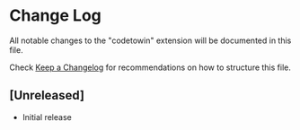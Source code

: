 # Change Log

All notable changes to the "codetowin" extension will be documented in this file.

Check [Keep a Changelog](http://keepachangelog.com/) for recommendations on how to structure this file.

## [Unreleased]

- Initial release

